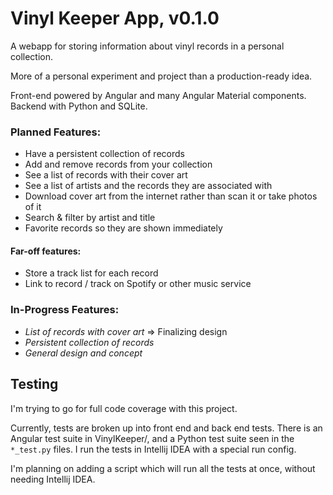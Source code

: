 # Vinyl Keeper App, v0.1.0
A webapp for storing information about vinyl records in a personal collection.

More of a personal experiment and project than a production-ready idea.

Front-end powered by Angular and many Angular Material components. Backend with Python and SQLite. 

### Planned Features:
* Have a persistent collection of records
* Add and remove records from your collection
* See a list of records with their cover art
* See a list of artists and the records they are associated with
* Download cover art from the internet rather than scan it or take photos of it
* Search & filter by artist and title
* Favorite records so they are shown immediately

#### Far-off features:
* Store a track list for each record
* Link to record / track on Spotify or other music service


### In-Progress Features:
* _List of records with cover art_ => Finalizing design
* _Persistent collection of records_ 
* _General design and concept_

## Testing 
I'm trying to go for full code coverage with this project.

Currently, tests are broken up into front end and back end tests. There is an Angular test suite in VinylKeeper/, and a
Python test suite seen in the `*_test.py` files. I run the tests in Intellij IDEA with a special run config.

I'm planning on adding a script which will run all the tests at once, without needing Intellij IDEA.
